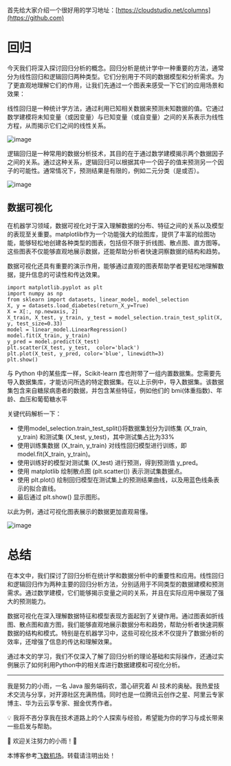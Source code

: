 
首先给大家介绍一个很好用的学习地址：[https://cloudstudio.net/columns](https://github.com)


# 回归


今天我们将深入探讨回归分析的概念。回归分析是统计学中一种重要的方法，通常分为线性回归和逻辑回归两种类型。它们分别用于不同的数据模型和分析需求。为了更直观地理解它们的作用，让我们先通过一个图表来感受一下它们的应用场景和效果：


线性回归是一种统计学方法，通过利用已知相关数据来预测未知数据的值。它通过数学建模将未知变量（或因变量）与已知变量（或自变量）之间的关系表示为线性方程，从而揭示它们之间的线性关系。


![image](https://img2024.cnblogs.com/blog/1423484/202409/1423484-20240914143003608-1571922129.png)


逻辑回归是一种常用的数据分析技术，其目的在于通过数学建模揭示两个数据因子之间的关系。通过这种关系，逻辑回归可以根据其中一个因子的值来预测另一个因子的可能性。通常情况下，预测结果是有限的，例如二元分类（是或否）。


![image](https://img2024.cnblogs.com/blog/1423484/202409/1423484-20240914143007732-1521768850.png)


## 数据可视化


在机器学习领域，数据可视化对于深入理解数据的分布、特征之间的关系以及模型的表现至关重要。matplotlib作为一个功能强大的绘图库，提供了丰富的绘图功能，能够轻松地创建各种类型的图表，包括但不限于折线图、散点图、直方图等。这些图表不仅能够直观地展示数据，还能帮助分析者快速洞察数据的结构和趋势。


数据可视化还具有重要的演示作用，能够通过直观的图表帮助学者更轻松地理解数据，提升信息的可读性和传达效果。



```
import matplotlib.pyplot as plt
import numpy as np
from sklearn import datasets, linear_model, model_selection
X, y = datasets.load_diabetes(return_X_y=True)
X = X[:, np.newaxis, 2]
X_train, X_test, y_train, y_test = model_selection.train_test_split(X, y, test_size=0.33)
model = linear_model.LinearRegression()
model.fit(X_train, y_train)
y_pred = model.predict(X_test)
plt.scatter(X_test, y_test,  color='black')
plt.plot(X_test, y_pred, color='blue', linewidth=3)
plt.show()

```

与 Python 中的某些库一样，Scikit\-learn 库也附带了一组内置数据集。您需要先导入数据集库，才能访问所选的特定数据集。在以上示例中，导入数据集。该数据集包含来自糖尿病患者的数据，并包含某些特征，例如他们的 bmi(体重指数)、年龄、血压和葡萄糖水平


关键代码解析一下：


* 使用model\_selection.train\_test\_split()将数据集划分为训练集 (X\_train, y\_train) 和测试集 (X\_test, y\_test)，其中测试集占比为33%
* 使用训练集数据 (X\_train, y\_train) 对线性回归模型进行训练，即 model.fit(X\_train, y\_train)。
* 使用训练好的模型对测试集 (X\_test) 进行预测，得到预测值 y\_pred。
* 使用 matplotlib 绘制散点图 (plt.scatter()) 表示测试集数据点。
* 使用 plt.plot() 绘制回归模型在测试集上的预测结果曲线，以及用蓝色线条表示的拟合直线。
* 最后通过 plt.show() 显示图形。


以此为例，通过可视化图表展示的数据更加直观易懂。


![image](https://img2024.cnblogs.com/blog/1423484/202409/1423484-20240914143015469-1943644900.png)


# 总结


在本文中，我们探讨了回归分析在统计学和数据分析中的重要性和应用。线性回归和逻辑回归作为两种主要的回归分析方法，分别适用于不同类型的数据建模和预测需求。通过数学建模，它们能够揭示变量之间的关系，并且在实际应用中展现了强大的预测能力。


数据可视化在深入理解数据特征和模型表现方面起到了关键作用。通过图表如折线图、散点图和直方图，我们能够直观地展示数据分布和趋势，帮助分析者快速洞察数据的结构和模式。特别是在机器学习中，这些可视化技术不仅提升了数据分析的效率，还增强了信息的传达和理解效果。


通过本文的学习，我们不仅深入了解了回归分析的理论基础和实际操作，还通过实例展示了如何利用Python中的相关库进行数据建模和可视化分析。




---


我是努力的小雨，一名 Java 服务端码农，潜心研究着 AI 技术的奥秘。我热爱技术交流与分享，对开源社区充满热情。同时也是一位腾讯云创作之星、阿里云专家博主、华为云云享专家、掘金优秀作者。


💡 我将不吝分享我在技术道路上的个人探索与经验，希望能为你的学习与成长带来一些启发与帮助。


🌟 欢迎关注努力的小雨！🌟


 本博客参考[飞数机场](https://ze16.com)。转载请注明出处！
